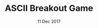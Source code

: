 ---
title: ASCII Breakout Game
summary: LJMU Coursework
date: 11 Dec 2017
links:
- title: GitHub
  href: https://github.com/tumble1999/ASCII_Breakout/commits/master
experience:
  languages: [c++]
  platforms: [windows]
  education: [ljmu]
---